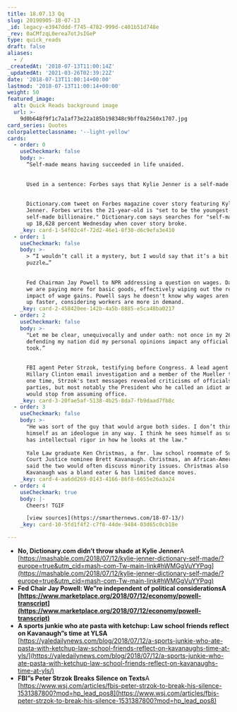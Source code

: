 ```yaml
---
title: 18.07.13 Qq
slug: 20190905-18-07-13
_id: legacy-e3947ddd-f745-4782-999d-c401b51d748e
_rev: 0aCMfzqL0erea7otJsIGeP
type: quick_reads
draft: false
aliases:
  - /
_createdAt: '2018-07-13T11:00:14Z'
_updatedAt: '2021-03-26T02:39:22Z'
date: '2018-07-13T11:00:14+00:00'
lastmod: '2018-07-13T11:00:14+00:00'
weight: 50
featured_image:
  alt: Quick Reads background image
  url: >-
    9d0b648f9f1c7a1af73e22a185b198348c9bff0a2560x1707.jpg
card_series: Quotes
colorpaletteclassname: '--light-yellow'
cards:
  - order: 0
    useCheckmark: false
    body: >-
      “Self-made means having succeeded in life unaided.  
        
        
      Used in a sentence: Forbes says that Kylie Jenner is a self-made woman.”  
        
        
      Dictionary.com tweet on Forbes magazine cover story featuring Kylie
      Jenner. Forbes writes the 21-year-old is "set to be the youngest-ever
      self-made billionaire." Dictionary.com says searches for "self-made" were
      up 18,628 percent Wednesday when cover story broke.
    _key: card-1-54f02c4f-72d2-46e1-8f30-d6c9efa3e410
  - order: 1
    useCheckmark: false
    body: >-
      > “I wouldn’t call it a mystery, but I would say that it’s a bit of a
      puzzle…”  
        
        
      Fed Chairman Jay Powell to NPR addressing a question on wages. Data shows
      we are paying more for basic goods, effectively wiping out the real-life
      impact of wage gains. Powell says he doesn't know why wages aren't going
      up faster, considering workers are more in demand.
    _key: card-2-458420ee-142b-4a5b-8885-e5ca48ba0217
  - order: 2
    useCheckmark: false
    body: >-
      "Let me be clear, unequivocally and under oath: not once in my 26 years of
      defending my nation did my personal opinions impact any official action I
      took.”  
        
        
      FBI agent Peter Strzok, testifying before Congress. A lead agent for the
      Hillary Clinton email investigation and a member of the Mueller team at
      one time, Strzok's text messages revealed criticisms of officials of both
      parties, but most notably the President who he called an idiot and said he
      would stop from assuming office.
    _key: card-3-20fae5af-5138-4b25-8da7-fb9daad7fb8c
  - order: 3
    useCheckmark: false
    body: >-
      "He was sort of the guy that would argue both sides. I don’t think he sees
      himself as an ideologue in any way. I think he sees himself as someone who
      has intellectual rigor in how he looks at the law."  
        
      Yale Law graduate Ken Christmas, a fmr. law school roommate of Supreme
      Court Justice nominee Brett Kavanaugh. Christmas, an African-American,
      said the two would often discuss minority issues. Christmas also says
      Kavanaugh was a bland eater & has limited dance moves.
    _key: card-4-aa6dd269-0143-4166-86f8-6655e26a3a24
  - order: 4
    useCheckmark: true
    body: |-
      Cheers! TGIF

      [view sources](https://smarthernews.com/18-07-13/)
    _key: card-10-5fd1f4f2-c7f8-44de-9484-03d65c0cb18e

---
```

* **No, Dictionary.com didn’t throw shade at Kylie Jenner**A [https://mashable.com/2018/07/12/kylie-jenner-dictionary-self-made/?europe=true&utm_cid=mash-com-Tw-main-link#hWMGgVuYYPqg](https://mashable.com/2018/07/12/kylie-jenner-dictionary-self-made/?europe=true&utm_cid=mash-com-Tw-main-link#hWMGgVuYYPqg)
* **Fed Chair Jay Powell: We”re independent of political considerationsA [https://www.marketplace.org/2018/07/12/economy/powell-transcript](https://www.marketplace.org/2018/07/12/economy/powell-transcript)**
* **A sports junkie who ate pasta with ketchup: Law school friends reflect on Kavanaugh”s time at YLSA** [https://yaledailynews.com/blog/2018/07/12/a-sports-junkie-who-ate-pasta-with-ketchup-law-school-friends-reflect-on-kavanaughs-time-at-yls/](https://yaledailynews.com/blog/2018/07/12/a-sports-junkie-who-ate-pasta-with-ketchup-law-school-friends-reflect-on-kavanaughs-time-at-yls/)
* **FBI”s Peter Strzok Breaks Silence on Texts**A [https://www.wsj.com/articles/fbis-peter-strzok-to-break-his-silence-1531387800?mod=hp_lead_pos8](https://www.wsj.com/articles/fbis-peter-strzok-to-break-his-silence-1531387800?mod=hp_lead_pos8)